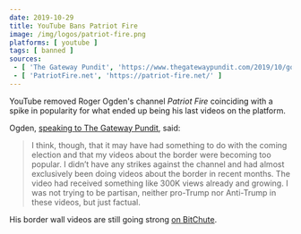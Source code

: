 ```yaml
---
date: 2019-10-29
title: YouTube Bans Patriot Fire
image: /img/logos/patriot-fire.png
platforms: [ youtube ]
tags: [ banned ]
sources:
 - [ 'The Gateway Pundit', 'https://www.thegatewaypundit.com/2019/10/google-leftists-strike-again-youtube-removes-channel-on-trump-border-wall-constrution-says-it-is-hate-speech-and-promotes-violence/' ]
 - [ 'PatriotFire.net', 'https://patriot-fire.net/' ]
---
```


YouTube removed Roger Ogden's channel _Patriot Fire_ coinciding with a spike in popularity for what ended up being his last videos on the platform.

Ogden, [speaking to The Gateway Pundit](https://www.thegatewaypundit.com/2019/10/google-leftists-strike-again-youtube-removes-channel-on-trump-border-wall-constrution-says-it-is-hate-speech-and-promotes-violence/), said:
> I think, though, that it may have had something to do with the coming election and that my videos about the border were becoming too popular.
> I didn’t have any strikes against the channel and had almost exclusively been doing videos about the border in recent months.
> The video had received something like 300K views already and growing.
> I was not trying to be partisan, neither pro-Trump nor Anti-Trump in these videos, but just factual.

His border wall videos are still going strong [on BitChute](https://www.bitchute.com/channel/patriotfire/).
